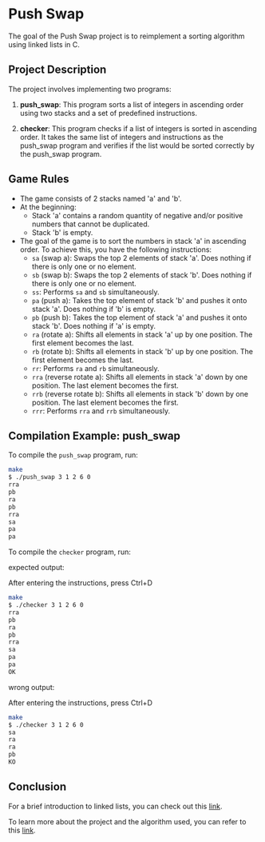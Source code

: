 # Push Swap

The goal of the Push Swap project is to reimplement a sorting algorithm using linked lists in C.

## Project Description

The project involves implementing two programs:

1. **push_swap**: This program sorts a list of integers in ascending order using two stacks and a set of predefined instructions.
   
2. **checker**: This program checks if a list of integers is sorted in ascending order. It takes the same list of integers and instructions as the push_swap program and verifies if the list would be sorted correctly by the push_swap program.

## Game Rules

- The game consists of 2 stacks named 'a' and 'b'.
- At the beginning:
  - Stack 'a' contains a random quantity of negative and/or positive numbers that cannot be duplicated.
  - Stack 'b' is empty.
- The goal of the game is to sort the numbers in stack 'a' in ascending order. To achieve this, you have the following instructions:
  - `sa` (swap a): Swaps the top 2 elements of stack 'a'. Does nothing if there is only one or no element.
  - `sb` (swap b): Swaps the top 2 elements of stack 'b'. Does nothing if there is only one or no element.
  - `ss`: Performs `sa` and `sb` simultaneously.
  - `pa` (push a): Takes the top element of stack 'b' and pushes it onto stack 'a'. Does nothing if 'b' is empty.
  - `pb` (push b): Takes the top element of stack 'a' and pushes it onto stack 'b'. Does nothing if 'a' is empty.
  - `ra` (rotate a): Shifts all elements in stack 'a' up by one position. The first element becomes the last.
  - `rb` (rotate b): Shifts all elements in stack 'b' up by one position. The first element becomes the last.
  - `rr`: Performs `ra` and `rb` simultaneously.
  - `rra` (reverse rotate a): Shifts all elements in stack 'a' down by one position. The last element becomes the first.
  - `rrb` (reverse rotate b): Shifts all elements in stack 'b' down by one position. The last element becomes the first.
  - `rrr`: Performs `rra` and `rrb` simultaneously.

## Compilation Example: push_swap

To compile the `push_swap` program, run:

```bash
make
$ ./push_swap 3 1 2 6 0
rra
pb
ra
pb
rra
sa
pa
pa
```
To compile the `checker` program, run:

expected output:

After entering the instructions, press Ctrl+D
```bash
make
$ ./checker 3 1 2 6 0
rra
pb
ra
pb
rra
sa
pa
pa
OK
```

wrong output:

After entering the instructions, press Ctrl+D
```bash
make
$ ./checker 3 1 2 6 0
sa
ra
ra
pb
KO
```
## Conclusion

For a brief introduction to linked lists, you can check out this [link](https://www.geeksforgeeks.org/what-is-linked-list/).

To learn more about the project and the algorithm used, you can refer to this [link](https://medium.com/@ayogun/push-swap-c1f5d2d41e97).
